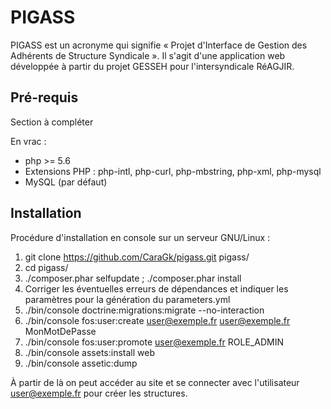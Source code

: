 PIGASS
======

PIGASS est un acronyme qui signifie « Projet d'Interface de Gestion des Adhérents de Structure Syndicale ». Il s'agit d'une application web développée à partir du projet GESSEH pour l'intersyndicale RéAGJIR.

Pré-requis
----------

Section à compléter

En vrac :
- php >= 5.6
- Extensions PHP : php-intl, php-curl, php-mbstring, php-xml, php-mysql
- MySQL (par défaut)

Installation
------------
Procédure d'installation en console sur un serveur GNU/Linux :

1. git clone https://github.com/CaraGk/pigass.git pigass/
2. cd pigass/
3. ./composer.phar selfupdate ; ./composer.phar install
4. Corriger les éventuelles erreurs de dépendances et indiquer les paramètres pour la génération du parameters.yml
5. ./bin/console doctrine:migrations:migrate --no-interaction
6. ./bin/console fos:user:create user@exemple.fr user@exemple.fr MonMotDePasse
7. ./bin/console fos:user:promote user@exemple.fr ROLE_ADMIN
8. ./bin/console assets:install web
9. ./bin/console assetic:dump

À partir de là on peut accéder au site et se connecter avec l'utilisateur user@exemple.fr pour créer les structures.
